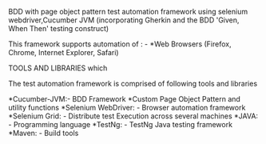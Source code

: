 BDD with page object pattern test automation framework using selenium webdriver,Cucumber JVM (incorporating Gherkin and the BDD 'Given, When Then' testing construct)

This framework supports automation of : - *Web Browsers (Firefox, Chrome, Internet Explorer, Safari)

TOOLS AND LIBRARIES which 

The test automation framework is comprised of following tools and libraries

*Cucumber-JVM:- BDD Framework
*Custom Page Object Pattern and utility functions
*Selenium WebDriver: - Browser automation framework *Selenium Grid: - Distribute test Execution across several machines
*JAVA: - Programming language
*TestNg: - TestNg Java testing framework
*Maven: - Build tools
